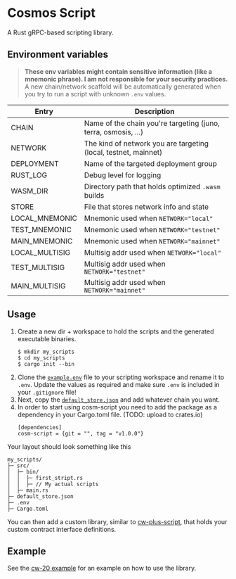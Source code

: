 # Cosmos Script
A Rust gRPC-based scripting library. 

## Environment variables

> **These env variables might contain sensitive information (like a mnemonic phrase). I am not responsible for your security practices.**  
> A new chain/network scaffold will be automatically generated when you try to run a script with unknown `.env` values.


| Entry | Description |
| ----------- | ----------- |
| CHAIN  | Name of the chain you're targeting (juno, terra, osmosis, ...) |
| NETWORK  | The kind of network you are targeting (local, testnet, mainnet) |
| DEPLOYMENT   | Name of the targeted deployment group |
| RUST_LOG | Debug level for logging |
| WASM_DIR   | Directory path that holds optimized `.wasm` builds |
| STORE | File that stores network info and state |
| LOCAL_MNEMONIC   | Mnemonic used when `NETWORK="local"` |
| TEST_MNEMONIC   | Mnemonic used when `NETWORK="testnet"` |
| MAIN_MNEMONIC   | Mnemonic used when `NETWORK="mainnet"` |
| LOCAL_MULTISIG   | Multisig addr used when `NETWORK="local"` |
| TEST_MULTISIG   | Multisig addr used when `NETWORK="testnet"` |
| MAIN_MULTISIG   | Multisig addr used when `NETWORK="mainnet"` |

## Usage

1. Create a new dir + workspace to hold the scripts and the generated executable binaries.
   ```
   $ mkdir my_scripts
   $ cd my_scripts
   $ cargo init --bin
   ```
2. Clone the [`example.env`](example.env) file to your scripting workspace and rename it to `.env`. Update the values as required and make sure `.env` is included in your `.gitignore` file!  
3. Next, copy the [`default_store.json`](default_store.json) and add whatever chain you want. 
4. In order to start using cosm-script you need to add the package as a dependency in your Cargo.toml file. (TODO: upload to crates.io)
    ```
    [dependencies]
    cosm-script = {git = "", tag = "v1.0.0"}
    ```

Your layout should look something like this

```
my_scripts/
├─ src/
│  ├─ bin/
│  │  ├─ first_stript.rs
│  │  ├─ // My actual scripts
│  ├─ main.rs
├─ default_store.json
├─ .env
├─ Cargo.toml
```

You can then add a custom library, similar to [cw-plus-script](../cw-plus-script/README.md), that holds your custom contract interface definitions.

## Example 
See the [cw-20 example](../cw-plus-script/examples/cw20.rs) for an example on how to use the library. 